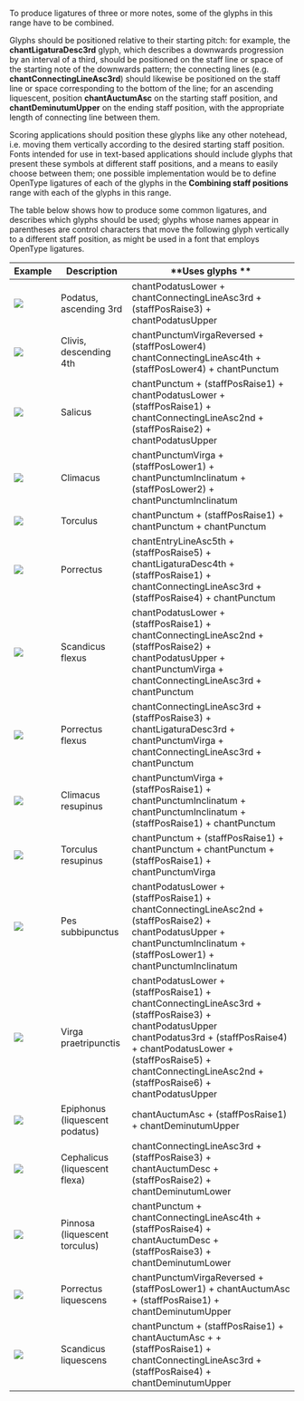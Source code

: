 To produce ligatures of three or more notes, some of the glyphs in this
range have to be combined.

Glyphs should be positioned relative to their starting pitch: for
example, the **chantLigaturaDesc3rd** glyph, which describes a downwards
progression by an interval of a third, should be positioned on the staff
line or space of the starting note of the downwards pattern; the
connecting lines (e.g. **chantConnectingLineAsc3rd**) should likewise be
positioned on the staff line or space corresponding to the bottom of the
line; for an ascending liquescent, position **chantAuctumAsc** on the
starting staff position, and **chantDeminutumUpper** on the ending staff
position, with the appropriate length of connecting line between them.

Scoring applications should position these glyphs like any other
notehead, i.e. moving them vertically according to the desired starting
staff position. Fonts intended for use in text-based applications should
include glyphs that present these symbols at different staff positions,
and a means to easily choose between them; one possible implementation
would be to define OpenType ligatures of each of the glyphs in the
**Combining staff positions** range with each of the glyphs in this
range.

The table below shows how to produce some common ligatures, and
describes which glyphs should be used; glyphs whose names appear in
parentheses are control characters that move the following glyph
vertically to a different staff position, as might be used in a font
that employs OpenType ligatures.

| **Example** | **Description** | **Uses glyphs **
| ----------- | --------------- | ----------------
| ![](../media/chant-podatus-asc-3rd.png) | Podatus, ascending 3rd | chantPodatusLower + chantConnectingLineAsc3rd + (staffPosRaise3) + chantPodatusUpper
| ![](../media/chant-clivis-desc-4th.png) | Clivis, descending 4th | chantPunctumVirgaReversed + (staffPosLower4) chantConnectingLineAsc4th + (staffPosLower4) + chantPunctum
| ![](../media/chant-salicus.png) | Salicus | chantPunctum + (staffPosRaise1) + chantPodatusLower + (staffPosRaise1) + chantConnectingLineAsc2nd + (staffPosRaise2) + chantPodatusUpper
| ![](../media/chant-climacus.png) | Climacus | chantPunctumVirga + (staffPosLower1) + chantPunctumInclinatum + (staffPosLower2) + chantPunctumInclinatum
| ![](../media/chant-torculus.png) | Torculus | chantPunctum + (staffPosRaise1) + chantPunctum + chantPunctum
| ![](../media/chant-porrectus.png) | Porrectus | chantEntryLineAsc5th + (staffPosRaise5) + chantLigaturaDesc4th + (staffPosRaise1) + chantConnectingLineAsc3rd + (staffPosRaise4) + chantPunctum
| ![](../media/chant-scandicus-flexus.png) | Scandicus flexus | chantPodatusLower + (staffPosRaise1) + chantConnectingLineAsc2nd + (staffPosRaise2) + chantPodatusUpper + chantPunctumVirga + chantConnectingLineAsc3rd + chantPunctum
| ![](../media/chant-porrectus-flexus.png) | Porrectus flexus | chantConnectingLineAsc3rd + (staffPosRaise3) + chantLigaturaDesc3rd + chantPunctumVirga + chantConnectingLineAsc3rd + chantPunctum
| ![](../media/chant-climacus-resupinus.png) | Climacus resupinus | chantPunctumVirga + (staffPosRaise1) + chantPunctumInclinatum + chantPunctumInclinatum + (staffPosRaise1) + chantPunctum
| ![](../media/chant-torculus-resupinus.png) | Torculus resupinus | chantPunctum + (staffPosRaise1) + chantPunctum + chantPunctum + (staffPosRaise1) + chantPunctumVirga
| ![](../media/chant-pes-subbipunctus.png) | Pes subbipunctus | chantPodatusLower + (staffPosRaise1) + chantConnectingLineAsc2nd + (staffPosRaise2) + chantPodatusUpper + chantPunctumInclinatum + (staffPosLower1) + chantPunctumInclinatum
| ![](../media/chant-virga-praetripunctis.png) | Virga praetripunctis | chantPodatusLower + (staffPosRaise1) + chantConnectingLineAsc3rd + (staffPosRaise3) + chantPodatusUpper chantPodatus3rd + (staffPosRaise4) + chantPodatusLower + (staffPosRaise5) + chantConnectingLineAsc2nd + (staffPosRaise6) + chantPodatusUpper
| ![](../media/chant-epiphonus.png) | Epiphonus (liquescent podatus) | chantAuctumAsc + (staffPosRaise1) + chantDeminutumUpper
| ![](../media/chant-cephalicus.png) | Cephalicus (liquescent flexa) | chantConnectingLineAsc3rd + (staffPosRaise3) + chantAuctumDesc + (staffPosRaise2) + chantDeminutumLower
| ![](../media/chant-pinnosa.png) | Pinnosa (liquescent torculus) | chantPunctum + chantConnectingLineAsc4th + (staffPosRaise4) + chantAuctumDesc + (staffPosRaise3) + chantDeminutumLower
| ![](../media/chant-porrectus-liquescens.png) | Porrectus liquescens | chantPunctumVirgaReversed + (staffPosLower1) + chantAuctumAsc + (staffPosRaise1) + chantDeminutumUpper
| ![](../media/chant-scandicus-liquescens.png) | Scandicus liquescens | chantPunctum + (staffPosRaise1) + chantAuctumAsc + + (staffPosRaise1) + chantConnectingLineAsc3rd + (staffPosRaise4) + chantDeminutumUpper
